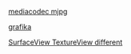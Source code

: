 [mediacodec mjpg](https://devtalk.nvidia.com/default/topic/991595/omx-nvidia-mjpeg-decoder-frame-rate-issue-when-using-mediacodec-/)

[grafika](https://github.com/google/grafika)

[SurfaceView TextureView different](http://blog.csdn.net/jinzhuojun/article/details/44062175)
